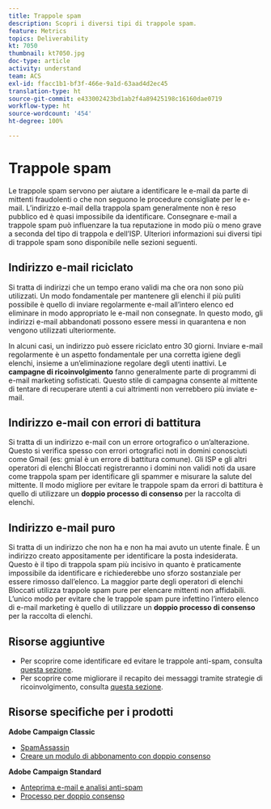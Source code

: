 ```yaml
---
title: Trappole spam
description: Scopri i diversi tipi di trappole spam.
feature: Metrics
topics: Deliverability
kt: 7050
thumbnail: kt7050.jpg
doc-type: article
activity: understand
team: ACS
exl-id: ffacc1b1-bf3f-466e-9a1d-63aad4d2ec45
translation-type: ht
source-git-commit: e433002423bd1ab2f4a89425198c16160dae0719
workflow-type: ht
source-wordcount: '454'
ht-degree: 100%

---
```


# Trappole spam

Le trappole spam servono per aiutare a identificare le e-mail da parte di mittenti fraudolenti o che non seguono le procedure consigliate per le e-mail. L’indirizzo e-mail della trappola spam generalmente non è reso pubblico ed è quasi impossibile da identificare. Consegnare e-mail a trappole spam può influenzare la tua reputazione in modo più o meno grave a seconda del tipo di trappola e dell’ISP. Ulteriori informazioni sui diversi tipi di trappole spam sono disponibile nelle sezioni seguenti.

## Indirizzo e-mail riciclato

Si tratta di indirizzi che un tempo erano validi ma che ora non sono più utilizzati. Un modo fondamentale per mantenere gli elenchi il più puliti possibile è quello di inviare regolarmente e-mail all’intero elenco ed eliminare in modo appropriato le e-mail non consegnate. In questo modo, gli indirizzi e-mail abbandonati possono essere messi in quarantena e non vengono utilizzati ulteriormente.

In alcuni casi, un indirizzo può essere riciclato entro 30 giorni. Inviare e-mail regolarmente è un aspetto fondamentale per una corretta igiene degli elenchi, insieme a un’eliminazione regolare degli utenti inattivi. Le **campagne di ricoinvolgimento** fanno generalmente parte di programmi di e-mail marketing sofisticati. Questo stile di campagna consente al mittente di tentare di recuperare utenti a cui altrimenti non verrebbero più inviate e-mail.

## Indirizzo e-mail con errori di battitura

Si tratta di un indirizzo e-mail con un errore ortografico o un’alterazione. Questo si verifica spesso con errori ortografici noti in domini conosciuti come Gmail (es: gmial è un errore di battitura comune). Gli ISP e gli altri operatori di elenchi Bloccati registreranno i domini non validi noti da usare come trappola spam per identificare gli spammer e misurare la salute del mittente. Il modo migliore per evitare le trappole spam da errori di battitura è quello di utilizzare un **doppio processo di consenso** per la raccolta di elenchi.

## Indirizzo e-mail puro

Si tratta di un indirizzo che non ha e non ha mai avuto un utente finale. È un indirizzo creato appositamente per identificare la posta indesiderata. Questo è il tipo di trappola spam più incisivo in quanto è praticamente impossibile da identificare e richiederebbe uno sforzo sostanziale per essere rimosso dall’elenco. La maggior parte degli operatori di elenchi Bloccati utilizza trappole spam pure per elencare mittenti non affidabili. L’unico modo per evitare che le trappole spam pure infettino l’intero elenco di e-mail marketing è quello di utilizzare un **doppio processo di consenso** per la raccolta di elenchi.

## Risorse aggiuntive

* Per scoprire come identificare ed evitare le trappole anti-spam, consulta [questa sezione](/help/additional-resources/all-about-spam-traps.md).
* Per scoprire come migliorare il recapito dei messaggi tramite strategie di ricoinvolgimento, consulta [questa sezione](/help/additional-resources/re-engagement.md).

## Risorse specifiche per i prodotti

**Adobe Campaign Classic**

* [SpamAssassin](https://experienceleague.adobe.com/docs/campaign-classic/using/sending-messages/deliverability-management/spamassassin.html?lang=it#using-spamassassin)
* [Creare un modulo di abbonamento con doppio consenso](https://experienceleague.adobe.com/docs/campaign-classic/using/designing-content/web-forms/use-cases—web-forms.html?lang=it#create-a-subscription—form-with-double-opt-in)

**Adobe Campaign Standard**

* [Anteprima e-mail e analisi anti-spam](https://experienceleague.adobe.com/docs/campaign-standard-learn/tutorials/designing-content/email-designer/preview-your-email.html?lang=it#designing-content)
* [Processo per doppio consenso](https://experienceleague.adobe.com/docs/campaign-standard/using/communication-channels/landing-pages/setting-up-a-double-opt-in-process.html?lang=it#communication-channels)
